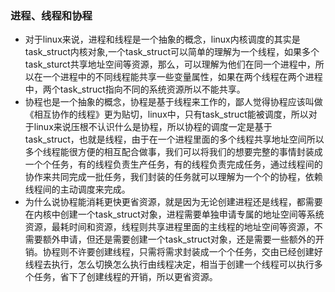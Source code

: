 ### 进程、线程和协程

+ 对于linux来说，进程和线程是一个抽象的概念，linux内核调度的其实是task_struct内核对象,一个task_struct可以简单的理解为一个线程，如果多个task_sturct共享地址空间等资源，那么，可以理解为他们在同一个进程中，所以在一个进程中的不同线程能共享一些变量属性，如果在两个线程在两个进程中，两个task_struct指向不同的系统资源所以不能共享。
+ 协程也是一个抽象的概念，协程是基于线程来工作的，鄙人觉得协程应该叫做《相互协作的线程》更为贴切，linux中，只有task_struct能被调度，所以对于linux来说压根不认识什么是协程，所以协程的调度一定是基于task_struct，也就是线程，由于在一个进程里面的多个线程共享地址空间所以多个线程能很方便的相互配合做事，我们可以将我们的想要完整的事情封装成一个个任务，有的线程负责生产任务，有的线程负责完成任务，通过线程间的协作来共同完成一批任务，我们封装的任务就可以理解为一个个的协程，依赖线程间的主动调度来完成。
+ 为什么说协程能消耗更快更省资源，就是因为无论创建进程还是线程，都需要在内核中创建一个task_struct对象，进程需要单独申请专属的地址空间等系统资源，最耗时间和资源，线程则共享进程里面的主线程的地址空间等资源，不需要额外申请，但还是需要创建一个task_struct对象，还是需要一些额外的开销。协程则不许要创建线程，只需将需求封装成一个个任务，交由已经创建好线程去执行，怎么切换怎么执行由线程决定，相当于创建一个线程可以执行多个任务，省下了创建线程的开销，所以更省资源。